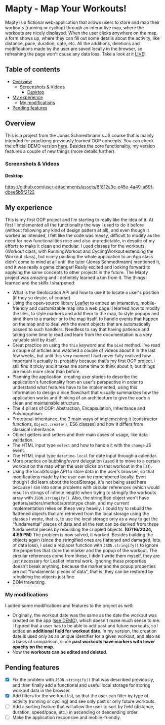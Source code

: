 # Mapty - Map Your Workouts!

Mapty is a fictional web-application that allows users to store and map their workouts (running or cycling) through an interactive map, where the workouts are nicely displayed. When the user clicks anywhere on the map, a form shows up, where they can fill out some details about the activity, like distance, pace, duration, date, etc. All the additions, deletions and modifications made by the user are saved locally in the browser, so refreshing the page won't cause any data loss. Take a look at it [LIVE](https://oczywsziysya-mapty.netlify.app)!.

## Table of contents

- [Overview](#overview)
    - [Screenshots & Videos](#screenshots--videos)
        - [Desktop](#desktop)
- [My experience](#my-experience)
    - [My modifications](#my-modifications)
- [Pending features](#pending-features)

## Overview

This is a project from the Jonas Schmedtmann's JS course that is mainly intended for practicing previously learned OOP concepts. You can check the official DEMO version [here](https://mapty.netlify.app). Besides the core functionality, my version features a couple of new things (more details further).

### Screenshots & Videos

#### Desktop
https://github.com/user-attachments/assets/8f812a3e-e45e-4a49-a69f-dbee5b5f2122

## My experience

This is my first OOP project and I'm starting to really like the idea of it. At first I implemented all the functionality the way I used to do it before (without following any kind of design pattern at all), and even though it worked as intended, I felt like the code was messy, difficult to modify as the need for new functionalities rose and also unpredictable, in despite of my efforts to make it clean and modular. I used classes for the workouts (Workout class, with RunningWorkout and CyclingWorkout extending the Workout class), but nicely packing the whole application to an App class didn't come to mind at all until the tutor (Jonas Schmedtmann) mentioned it, and it was really a game changer! Really excited and looking forward to applying the same concepts to other projects in the future. The Mapty project was amazing and I definitely learned a ton from it. The things I learned and the skills I sharpened:

- What is the Geolocation API and how to use it to locate a user's position (if they so desire, of course).
- Using the open-source library [Leaflet](https://leafletjs.com/index.html) to embed an interactive, mobile-friendly and customizable map into a web page. I learned how to modify the tiles, to style markers and add them to the map, to style popups and bind them to a marker or to the map itself, to handle events that happen on the map and to deal with the event objects that are automatically passed to such handlers. Needless to say that having patience and taking some time to read and learn from the documentation is a very valuable skill by itself.
- Great practice on using the `this` keyword and the `bind` method. I've read a couple of articles and watched a couple of videos about it in the last few weeks, but until this very moment I had never fully realized how important it actually is, probably because that's my first OOP project. I still find it tricky and it takes me some time to think about it, but things are much more clear than before.
- Planning the application: creating user stories to describe the application's functionality from an user's perspective in order to understand what features have to be implemented, using this information to design a nice flowchart that visually summarizes how the application works and thinking of an architecture to give the code a clean and maintainable structure.
- The 4 pillars of OOP: Abstraction, Encapsulation, Inheritance and Polymorphism.
- Prototypal inheritance, the 3 main ways of implementing it (constructor functions, `Object.create()`, ES6 classes) and how it differs from classical inheritance.
- Object getters and setters and their main cases of usage, like data validation.
- The HTML input type `select` and how to handle it with the `change` JS event.
- The HTML input type `datetime-local` for date input through a calendar.
- More practice on bubbling/event delegation (used it to move to a certain workout on the map when the user clicks on that workout in the list).
- Using the localStorage API to store data in the user's browser, so that modifications made by the user can be remembered locally. Even though I did learn about the localStorage, it's not being used here because I ran into some problems with circular references (which would result in strings of infinite length) when trying to stringify the workouts array with `JSON.stringify()`. Also, the stringified object won't have getters/setters/methods/prototype chain, and my current implementation relies on these very heavily. I could try to rebuild the flattened objects that are retrieved from the local storage using the classes I wrote, that is, to use the local storage only as a way to get the "fundamental" pieces of data and all the rest can be derived from these fundamental pieces by rebuilding the crippled objects.
**(07/16/2024, 4:55 PM)** The problem is now solved, it worked. Besides building the objects again (since the stringified ones are flattened and damaged, lots of data loss), I used a replacer function with `JSON.stringify()` to ignore the properties that store the marker and the popup of the workout. The circular references come from these, I didn't write them myself, they are just necessary for Leaflet internal work. Ignoring these properties doesn't break anything, because the marker and the popup properties are not "fundamental pieces of data", that is, they can be restored by rebuilding the objects just fine.
- DOM traversing.

### My modifications

I added some modifications and features to the project as well:

- Originally, the workout date was the same as the date the workout was created on the app ([see DEMO](https://mapty.netlify.app)), which doesn't make much sense to me. I figured that a user has to be able to add past and future workouts, so I added an **additional field for workout date**. In my version, the creation date is used only as an unique identifier for a given workout, and also as a basis of comparison, since **past workouts have markers with lower opacity on the map**.
- Now the **workouts can be edited and deleted**.

## Pending features

- [x] Fix the problem with `JSON.stringify()` that was described previously, and then finally add a functional and useful local storage for storing workout data in the browser.
- [x] Add filters for the workout list, so that the user can filter by type of activity (running or cycling) and see only past or only future workouts.
- [ ] Add a sorting feature that will allow the user to sort by field (distance, duration, speed/pace, etc.) in ascending or descending order.
- [ ] Make the application responsive and mobile-friendly.
